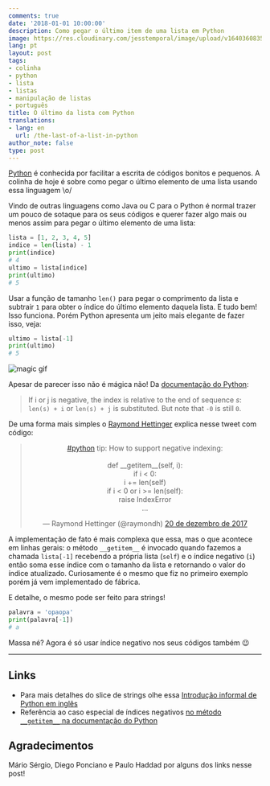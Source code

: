 ```yaml
---
comments: true
date: '2018-01-01 10:00:00'
description: Como pegar o último item de uma lista em Python
image: https://res.cloudinary.com/jesstemporal/image/upload/v1640360835/covers/colinha_igmf4s.png
lang: pt
layout: post
tags:
- colinha
- python
- lista
- listas
- manipulação de listas
- português
title: O último da lista com Python
translations:
- lang: en
  url: /the-last-of-a-list-in-python
author_note: false
type: post
---
```



[Python](https://www.python.org/) é conhecida por facilitar a escrita de códigos bonitos e pequenos. A colinha de hoje é sobre como pegar o último elemento de uma lista usando essa linguagem \o/

Vindo de outras linguagens como Java ou C para o Python é normal trazer um pouco de sotaque para os seus códigos e querer fazer algo mais ou menos assim para pegar o último elemento de uma lista:

~~~ python
lista = [1, 2, 3, 4, 5]
indice = len(lista) - 1
print(indice)
# 4
ultimo = lista[indice]
print(ultimo)
# 5
~~~

Usar a função de tamanho `len()` para pegar o comprimento da lista e subtrair `1` para obter o índice do último elemento daquela lista. E tudo bem! Isso funciona. Porém Python apresenta um jeito mais elegante de fazer isso, veja:

~~~ python
ultimo = lista[-1]
print(ultimo)
# 5
~~~

![magic gif](https://media.giphy.com/media/12NUbkX6p4xOO4/giphy.gif)

Apesar de parecer isso não é mágica não! Da [documentação do Python](https://docs.python.org/3/library/stdtypes.html#common-sequence-operations):

> If i or j is negative, the index is relative to the end of sequence _s_: `len(s) + i` or `len(s) + j` is substituted. But note that `-0` is still `0`.

De uma forma mais simples o [Raymond Hettinger](https://twitter.com/raymondh) explica nesse tweet com código:
<center>
<blockquote class="twitter-tweet" data-lang="pt"><p lang="en" dir="ltr"><a href="https://twitter.com/hashtag/python?src=hash&amp;ref_src=twsrc%5Etfw">#python</a> tip:  How to support negative indexing:<br><br>def __getitem__(self, i):<br>    if i &lt; 0:<br>        i += len(self)<br>    if i &lt; 0 or i &gt;= len(self):<br>        raise IndexError<br>    ...</p>&mdash; Raymond Hettinger (@raymondh) <a href="https://twitter.com/raymondh/status/943615980650971136?ref_src=twsrc%5Etfw">20 de dezembro de 2017</a></blockquote>
<script async src="https://platform.twitter.com/widgets.js" charset="utf-8"></script>
</center>

A implementação de fato é mais complexa que essa, mas o que acontece em linhas gerais: o método `__getitem__` é invocado quando fazemos a chamada `lista[-1]` recebendo a própria lista (`self`) e o índice negativo (`i`) então soma esse índice com o tamanho da lista e retornando o valor do índice atualizado. Curiosamente é o mesmo que fiz no primeiro exemplo porém já vem implementado de fábrica.

E detalhe, o mesmo pode ser feito para strings!

~~~ python
palavra = 'opaopa'
print(palavra[-1])
# a
~~~

Massa né? Agora é só usar índice negativo nos seus códigos também  😉

----

## Links
- Para mais detalhes do slice de strings olhe essa [Introdução informal de Python em inglês](https://docs.python.org/3.6/tutorial/introduction.html)
- Referência ao caso especial de índices negativos [no método `__getitem__` na documentação do Python](https://docs.python.org/3/reference/datamodel.html#object.__getitem__)

## Agradecimentos
Mário Sérgio, Diego Ponciano e Paulo Haddad por alguns dos links nesse post!
